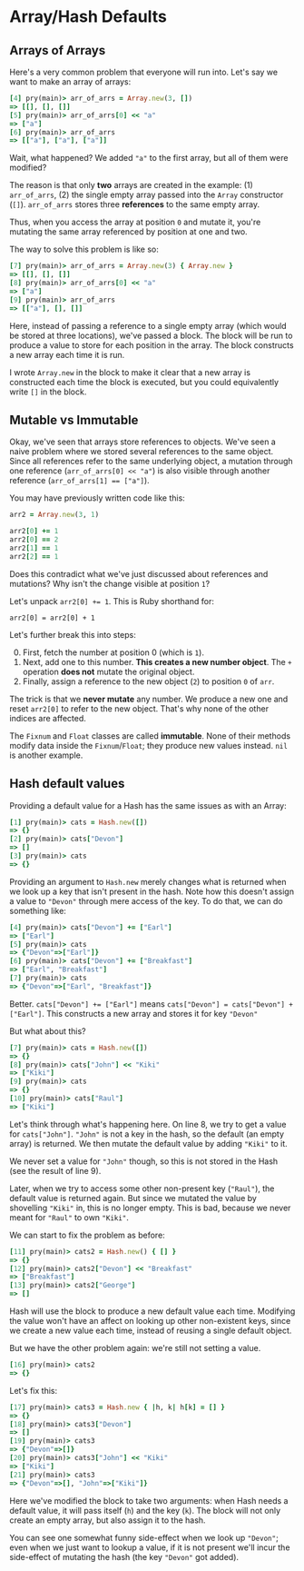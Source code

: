 # Array/Hash Defaults

## Arrays of Arrays

Here's a very common problem that everyone will run into. Let's say we
want to make an array of arrays:

```ruby
[4] pry(main)> arr_of_arrs = Array.new(3, [])
=> [[], [], []]
[5] pry(main)> arr_of_arrs[0] << "a"
=> ["a"]
[6] pry(main)> arr_of_arrs
=> [["a"], ["a"], ["a"]]
```

Wait, what happened? We added `"a"` to the first array, but all of
them were modified?

The reason is that only **two** arrays are created in the example: (1)
`arr_of_arrs`, (2) the single empty array passed into the `Array`
constructor (`[]`). `arr_of_arrs` stores three **references** to the
same empty array.

Thus, when you access the array at position `0` and mutate it, you're
mutating the same array referenced by position at one and two.

The way to solve this problem is like so:

```ruby
[7] pry(main)> arr_of_arrs = Array.new(3) { Array.new }
=> [[], [], []]
[8] pry(main)> arr_of_arrs[0] << "a"
=> ["a"]
[9] pry(main)> arr_of_arrs
=> [["a"], [], []]
```

Here, instead of passing a reference to a single empty array (which
would be stored at three locations), we've passed a block. The block
will be run to produce a value to store for each position in the
array. The block constructs a new array each time it is run.

I wrote `Array.new` in the block to make it clear that a new array is
constructed each time the block is executed, but you could
equivalently write `[]` in the block.

## Mutable vs Immutable

Okay, we've seen that arrays store references to objects. We've seen a
naive problem where we stored several references to the same
object. Since all references refer to the same underlying object, a
mutation through one reference (`arr_of_arrs[0] << "a"`) is also
visible through another reference (`arr_of_arrs[1] == ["a"]`).

You may have previously written code like this:

```ruby
arr2 = Array.new(3, 1)

arr2[0] += 1
arr2[0] == 2
arr2[1] == 1
arr2[2] == 1
```

Does this contradict what we've just discussed about references and
mutations? Why isn't the change visible at position `1`?

Let's unpack `arr2[0] += 1`. This is Ruby shorthand for:

    arr2[0] = arr2[0] + 1

Let's further break this into steps:

0. First, fetch the number at position 0 (which is `1`).
0. Next, add one to this number. **This creates a new number
   object**. The `+` operation **does not** mutate the original
   object.
0. Finally, assign a reference to the new object (`2`) to position `0`
   of `arr`.

The trick is that we **never mutate** any number. We produce a new one
and reset `arr2[0]` to refer to the new object. That's why none of the
other indices are affected.

The `Fixnum` and `Float` classes are called **immutable**. None of
their methods modify data inside the `Fixnum`/`Float`; they produce
new values instead. `nil` is another example.

## Hash default values

Providing a default value for a Hash has the same issues as with an
Array:

```ruby
[1] pry(main)> cats = Hash.new([])
=> {}
[2] pry(main)> cats["Devon"]
=> []
[3] pry(main)> cats
=> {}
```

Providing an argument to `Hash.new` merely changes what is returned
when we look up a key that isn't present in the hash. Note how this
doesn't assign a value to `"Devon"` through mere access of the key. To
do that, we can do something like:

```ruby
[4] pry(main)> cats["Devon"] += ["Earl"]
=> ["Earl"]
[5] pry(main)> cats
=> {"Devon"=>["Earl"]}
[6] pry(main)> cats["Devon"] += ["Breakfast"]
=> ["Earl", "Breakfast"]
[7] pry(main)> cats
=> {"Devon"=>["Earl", "Breakfast"]}
```

Better. `cats["Devon"] += ["Earl"]` means `cats["Devon"] =
cats["Devon"] + ["Earl"]`. This constructs a new array and stores it
for key `"Devon"`

But what about this?

```ruby
[7] pry(main)> cats = Hash.new([])
=> {}
[8] pry(main)> cats["John"] << "Kiki"
=> ["Kiki"]
[9] pry(main)> cats
=> {}
[10] pry(main)> cats["Raul"]
=> ["Kiki"]
```

Let's think through what's happening here. On line 8, we try to get a
value for `cats["John"]`. `"John"` is not a key in the hash, so the
default (an empty array) is returned. We then mutate the default value
by adding `"Kiki"` to it.

We never set a value for `"John"` though, so this is not stored in the
Hash (see the result of line 9).

Later, when we try to access some other non-present key (`"Raul"`),
the default value is returned again. But since we mutated the value by
shovelling `"Kiki"` in, this is no longer empty. This is bad, because
we never meant for `"Raul"` to own `"Kiki"`.

We can start to fix the problem as before:

```ruby
[11] pry(main)> cats2 = Hash.new() { [] }
=> {}
[12] pry(main)> cats2["Devon"] << "Breakfast"
=> ["Breakfast"]
[13] pry(main)> cats2["George"]
=> []
```

Hash will use the block to produce a new default value each
time. Modifying the value won't have an affect on looking up other
non-existent keys, since we create a new value each time, instead of
reusing a single default object.

But we have the other problem again: we're still not setting a value.

```ruby
[16] pry(main)> cats2
=> {}
```

Let's fix this:

```ruby
[17] pry(main)> cats3 = Hash.new { |h, k| h[k] = [] }
=> {}
[18] pry(main)> cats3["Devon"]
=> []
[19] pry(main)> cats3
=> {"Devon"=>[]}
[20] pry(main)> cats3["John"] << "Kiki"
=> ["Kiki"]
[21] pry(main)> cats3
=> {"Devon"=>[], "John"=>["Kiki"]}
```

Here we've modified the block to take two arguments: when Hash needs a
default value, it will pass itself (`h`) and the key (`k`). The block
will not only create an empty array, but also assign it to the hash.

You can see one somewhat funny side-effect when we look up `"Devon"`;
even when we just want to lookup a value, if it is not present we'll
incur the side-effect of mutating the hash (the key `"Devon"` got
added).
